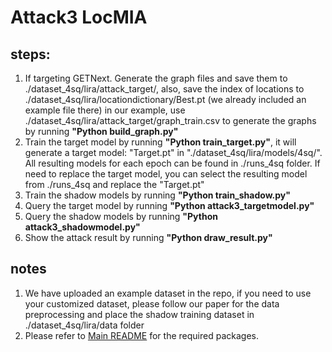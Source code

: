 # Attack3 LocMIA

## steps:
1. If targeting GETNext. Generate the graph files and save them to ./dataset_4sq/lira/attack_target/, also, save the index of locations to ./dataset_4sq/lira/locationdictionary/Best.pt (we already included an example file there) in our example, use ./dataset_4sq/lira/attack_target/graph_train.csv to generate the graphs by running **"Python build_graph.py"**
2. Train the target model by running **"Python train_target.py"**, it will generate a target model: "Target.pt" in "./dataset_4sq/lira/models/4sq/". All resulting models for each epoch can be found in ./runs_4sq folder. If need to replace the target model, you can select the resulting model from ./runs_4sq and replace the "Target.pt"
3. Train the shadow models by running **"Python train_shadow.py"**
4. Query the target model by running **"Python attack3_targetmodel.py"**
5. Query the shadow models by running **"Python attack3_shadowmodel.py"**
6. Show the attack result by running **"Python draw_result.py"**

## notes
1. We have uploaded an example dataset in the repo, if you need to use your customized dataset, please follow our paper for the data preprocessing and place the shadow training dataset in ./dataset_4sq/lira/data folder
2. Please refer to  [Main README](../README.md) for the required packages.
